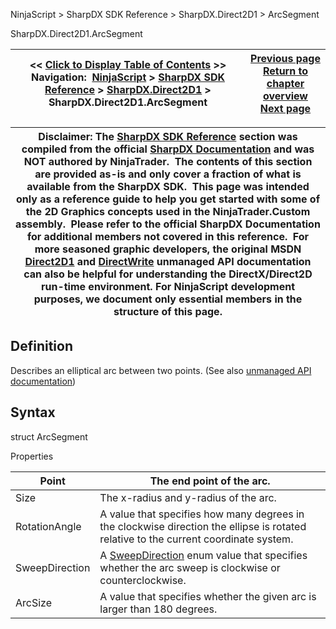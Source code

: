 ﻿
NinjaScript \> SharpDX SDK Reference \> SharpDX.Direct2D1 \> ArcSegment

SharpDX.Direct2D1\.ArcSegment

| \<\< [Click to Display Table of Contents](sharpdx_direct2d1_arcsegment.md) \>\> **Navigation:**     [NinjaScript](ninjascript.md) \> [SharpDX SDK Reference](sharpdx_sdk_reference.md) \> [SharpDX.Direct2D1](sharpdx_direct2d1.md) \> SharpDX.Direct2D1\.ArcSegment | [Previous page](sharpdx_direct2d1_antialiasmode.md) [Return to chapter overview](sharpdx_direct2d1.md) [Next page](sharpdx_direct2d1_arcsize.md) |
| --- | --- |

| Disclaimer: The [SharpDX SDK Reference](sharpdx_sdk_reference.md) section was compiled from the official [SharpDX Documentation](http://sharpdx.org/) and was NOT authored by NinjaTrader.  The contents of this section are provided as\-is and only cover a fraction of what is available from the SharpDX SDK.  This page was intended only as a reference guide to help you get started with some of the 2D Graphics concepts used in the NinjaTrader.Custom assembly.  Please refer to the official SharpDX Documentation for additional members not covered in this reference.  For more seasoned graphic developers, the original MSDN [Direct2D1](https://msdn.microsoft.com/en-us/library/windows/desktop/dd370990.aspx) and [DirectWrite](https://msdn.microsoft.com/en-us/library/windows/desktop/dd368038.aspx) unmanaged API documentation can also be helpful for understanding the DirectX/Direct2D run\-time environment. For NinjaScript development purposes, we document only essential members in the structure of this page. |
| --- |

## Definition
Describes an elliptical arc between two points.
(See also [unmanaged API documentation](http://msdn.microsoft.com/en-us/library/dd368065.aspx))
 
## Syntax
struct ArcSegment
   

Properties

| Point | The end point of the arc. |
| --- | --- |
| Size | The x\-radius and y\-radius of the arc. |
| RotationAngle | A value that specifies how many degrees in the clockwise direction the ellipse is rotated relative to the current coordinate system. |
| SweepDirection | A [SweepDirection](sharpdx_direct2d1_sweepdirection.md) enum value that specifies whether the arc sweep is clockwise or counterclockwise. |
| ArcSize | A value that specifies whether the given arc is larger than 180 degrees. |
